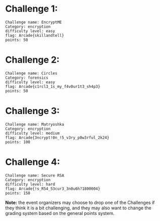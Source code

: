 # Challenge 1:
    Challenge name: EncryptME
    Category: encryption
    difficulty level: easy
    flag: Arcade{skillandtell}
    points: 50

# Challenge 2:
    Challenge name: Circles
    Category: forensics
    difficulty level: easy
    flag: Arcade{c1rcl3_1s_my_f4v0ur1t3_sh4p3}
    points: 50

# Challenge 3:
    Challenge name: Matryoshka
    Category: encryption
    difficulty level: medium
    flag: Arcade{3ncrypt!0n_!5_v3ry_p0w3rful_2k24}
    points: 100

# Challenge 4:
    Challenge name: Secure RSA
    Category: encryption
    difficulty level: hard
    flag: Arcade{!s_R54_53cur3_3n0u6h?1800004}
    points: 150

**Note:** the event organizers may choose to drop one of the Challenges if they think it is a bit challenging, and they may also want to change the grading system based on the general points system.